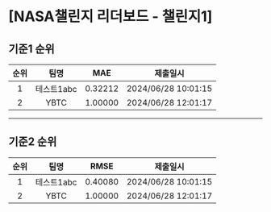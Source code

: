 # [NASA챌린지 리더보드 - 챌린지1]
## 기준1 순위
| 순위 | 팀명 | MAE | 제출일시 |
|:----:|:----:|:-----:|:----:|
| 1 | 테스트1abc | 0.32212 | 2024/06/28 10:01:15 |
| 2 | YBTC | 1.00000 | 2024/06/28 12:01:17 |
___
## 기준2 순위
| 순위 | 팀명 | RMSE | 제출일시 |
|:----:|:----:|:-----:|:----:|
| 1 | 테스트1abc | 0.40080 | 2024/06/28 10:01:15 |
| 2 | YBTC | 1.00000 | 2024/06/28 12:01:17 |
